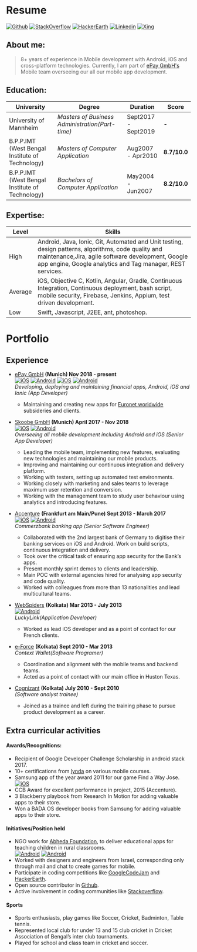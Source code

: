 
# Resume
[![Github](https://img.shields.io/badge/Github-Profile-black.svg?style=for-the-badge&logo=github)](https://github.com/ir2pid/)    [![StackOverflow](https://img.shields.io/badge/Stack_Overflow-Profile-orange.svg?style=for-the-badge&logo=stackoverflow)](https://stackoverflow.com/users/838355/ir2pid) [![HackerEarth](https://img.shields.io/badge/Hacker_Earth-Profile-389938.svg?style=for-the-badge&logo=hulu)](https://www.hackerearth.com/@ir2pid)    [![Linkedin](https://img.shields.io/badge/Linkedin-Profile-informational.svg?style=for-the-badge&logo=linkedin)](https://linkedin.com/in/ir2pid/) [![Xing](https://img.shields.io/badge/Xing-Profile-006567.svg?style=for-the-badge&logo=xing)](https://www.xing.com/profile/Sudipta_Dutta2) 


## About me:
> 8+ years of experience in Mobile development with Android, iOS and cross-platform technologies. Currently, I am part of [ePay GmbH's](http://www.epay.de) Mobile team overseeing our all our mobile app development.

## Education:

| University | Degree | Duration | Score|
| ------ | ------ | ------ | ------ |
| University of Mannheim| *Masters of Business Administration(Part-time)* | Sept2017 - Sept2019 | **-** |
| B.P.P.IMT (West Bengal Institute of Technology)| *Masters of Computer Application* | Aug2007 - Apr2010 | **8.7/10.0** |
| B.P.P.IMT (West Bengal Institute of Technology) | *Bachelors of Computer Application* | May2004 - Jun2007 | **8.2/10.0** |

## Expertise:

| Level | Skills|
| ------ | ------ |
|High|Android, Java, Ionic, Git, Automated and Unit testing, design patterns, algorithms, code quality and maintenance,Jira, agile software development, Google app engine, Google analytics and Tag manager, REST services.|
|Average|iOS, Objective C, Kotlin, Angular, Gradle, Continuous Integration, Continuous deployment, bash script, mobile security, Firebase, Jenkins, Appium, test driven development.|
|Low|Swift, Javascript, J2EE, ant, photoshop.|

# Portfolio


## Experience

- [ePay GmbH](http://www.epay.de) **(Munich) Nov 2018 - present** <br>
[![iOS](https://img.shields.io/badge/iOS-Lendstar-lightgrey.svg?style=square&logo=apple)](https://itunes.apple.com/de/app/lendstar-geld-senden/id639206003?mt=8) [![Android](https://img.shields.io/badge/Android-Lendstar-green.svg?style=square&logo=android)](https://play.google.com/store/apps/details?id=com.lendstar.app&hl=de) [![iOS](https://img.shields.io/badge/iOS-Bay-lightgrey.svg?style=square&logo=apple)](https://itunes.apple.com/cy/app/bay-lendstar-geld-senden/id1141022152) [![Android](https://img.shields.io/badge/Android-Bay-green.svg?style=square&logo=android)](https://play.google.com/store/apps/details?id=de.bay.app&hl=en) <br>
 _Developing, deploying and maintaining financial apps, Android, iOS and Ionic (App Developer)_
    - Maintaining and creating new apps for [Euronet worldwide](https://euronetworldwide.com) subsideries and clients.
    
    
- [Skoobe GmbH](http://www.skoobe.de) **(Munich) April 2017 - Nov 2018** <br>
[![iOS](https://img.shields.io/badge/iOS-Skoobe-lightgrey.svg?style=square&logo=apple)](https://itunes.apple.com/fr/app/commerzbank-banking/id366609901?mt=8) [![Android](https://img.shields.io/badge/Android-Skoobe-green.svg?style=square&logo=android)](https://play.google.com/store/apps/details?id=net.skoobe.reader&hl=en) <br>
 _Overseeing all mobile development including Android and iOS (Senior App Developer)_
    - Leading the mobile team, implementing new features, evaluating new technologies and maintaining our mobile products. 
    - Improving and maintaining our continuous integration and delivery platform.
    - Working with testers, setting up automated test environments.
    - Working closely with marketing and sales teams to leverage maximum user retention and conversion.
    - Working with the management team to study user behaviour using analytics and introducing features.
    
- [Accenture](https://www.accenture.com/in-en/company) **(Frankfurt am Main/Pune) Sept 2013 - March 2017** <br>
[![iOS](https://img.shields.io/badge/iOS-Commerzbank-lightgrey.svg?style=square&logo=apple)](https://itunes.apple.com/de/app/commerzbank-banking/id366609901?mt=8) [![Android](https://img.shields.io/badge/Android-Commerzbank-green.svg?style=square&logo=android)](https://play.google.com/store/apps/details?id=de.commerzbanking.mobil&hl=en) <br>
 _Commerzbank banking app (Senior Software Engineer)_
    - Collaborated with the 2nd largest bank of Germany to digitise their banking services on iOS and Android. Work on build scripts, continuous integration and delivery.
    - Took over the critical task of ensuring app security for the Bank’s apps.
    - Present monthly sprint demos to clients and leadership.
    - Main POC with external agencies hired for analysing app security and code quality.
    - Worked with colleagues from more than 13 nationalities and lead multicultural teams.
   
- [WebSpiders](https://www.webspiders.com/) **(Kolkata) Mar 2013 - July 2013** <br> [![Android](https://img.shields.io/badge/Android-Luckylink-green.svg?style=square&logo=android)](https://play.google.com/store/apps/details?id=karma.scommerce.bmk&hl=en) <br>
 _LuckyLink(Application Developer)_
    - Worked as lead iOS developer and as a point of contact for our French clients.

- [e-Force](https://www.bloomberg.com/research/stocks/private/snapshot.asp?privcapId=27925) **(Kolkata) Sept 2010 - Mar 2013** <br> 
 _Context Wallet(Software Programer)_
    - Coordination and alignment with the mobile teams and backend teams. 
    - Acted as a point of contact with our main office in Huston Texas.
     
- [Cognizant](https://www.cognizant.com/en_us) **(Kolkata) July 2010 - Sept 2010** <br>
 _(Software analyst trainee)_
    - Joined as a trainee and left during the training phase to pursue product development as a career.
    
## Extra curricular activities
#### Awards/Recognitions:

- Recipient of Google Developer Challenge Scholarship in android stack 2017. 
- 10+ certifications from  [lynda](http://www.lynda.com) on various mobile courses.
- Samsung app of the year award 2011 for our game Find a Way Jose. <br>
[![iOS](https://img.shields.io/badge/iOS-Find_a_way_José-lightgrey.svg?style=square&logo=apple)](https://itunes.apple.com/us/app/find-a-way-jos%C3%A9-train-your-brain-with-puzzles/id504125305?mt=8) 
- CCB Award for excellent performance in project, 2015 (Accenture).
- 3 Blackberry playbook from Research In Motion for adding valuable apps to their store.
- Won a BADA OS developer books from Samsung for adding valuable apps to their store.


#### Initiatives/Position held
- NGO work for [Abheda Foundation](https://abhedafoundation.org), to deliver educational apps for teaching children in rural classrooms.
 <br> [![Android](https://img.shields.io/badge/Android-Abheda_Bengali-green.svg?style=square&logo=android)](https://play.google.com/store/apps/details?id=com.noisyninja.abheda_droid) [![Android](https://img.shields.io/badge/Android-Abheda_Hindi-green.svg?style=square&logo=android)](https://play.google.com/store/apps/details?id=com.noisyninja.abheda_droid_hindi) <br>
- Worked with designers and engineers from Israel, corresponding only through mail and chat to create games for mobile.
- Participate in coding competitions like [GoogleCodeJam](https://codingcompetitions.withgoogle.com/codejam) and [HackerEarth](https://www.hackerearth.com/@ir2pid).
- Open source contributor in [Github](https://github.com/ir2pid/).
- Active involvement in coding communities like [Stackoverflow](https://stackoverflow.com/users/838355/ir2pid).

#### Sports
- Sports enthusiasts, play games like Soccer, Cricket, Badminton, Table tennis.
- Represented local club for under 13 and 15 club cricket in Cricket Association of Bengal’s inter club tournaments. 
- Played for school and class team in cricket and soccer.

